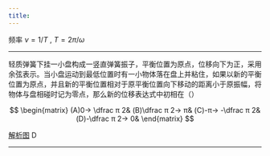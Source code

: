 ```yaml
---
title:
---
```


频率 $\nu=1/T$ , $T=2π /ω$

---

轻质弹簧下挂一小盘构成一竖直弹簧振子，平衡位置为原点，位移向下为正，采用余弦表示。当小盘运动到最低位置时有一小物体落在盘上并粘住，如果以新的平衡位置为原点，并且新的平衡位置相对于原平衡位置向下移动的距离小于原振幅，将物体与盘相碰时记为零点，那么新的位移表达式中初相在（）

$$
\begin{matrix}
  (A)0→ \dfrac π 2&
  (B)\dfrac π 2→ π&
  (C)-π→ -\dfrac π 2&
  (D)-\dfrac π 2→ 0&
\end{matrix}
$$

[解析图](http://www.netpad.net.cn/svg.html#posts/117018)
D

---
